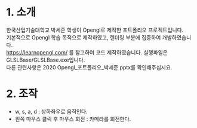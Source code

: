 # 1. 소개

한국산업기술대학교 박세준 학생이 Opengl로 제작한 포트폴리오 프로젝트입니다.  
기본적으로 Opengl 학습 목적으로 제작하였고, 렌더링 부분에 집중하여 개발하였습니다.  
https://learnopengl.com/ 를 참고하여 코드  제작하였습니다.
실행파일은 GLSLBase/GLSLBase.exe입니다.  
다른 관련사항은 2020 Opengl_포트폴리오_박세준.pptx를 확인해주십시요.  

# 2. 조작
* w, s, a, d : 상하좌우로 움직인다.
* 왼쪽 마우스 클릭 후 마우스 회전 : 카메라를 회전한다.
